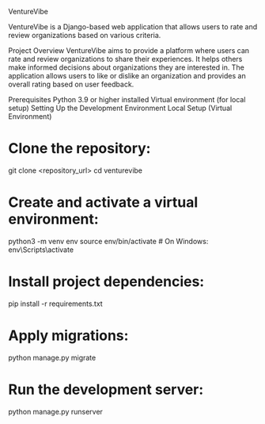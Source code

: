 VentureVibe

VentureVibe is a Django-based web application that allows users to rate and review organizations based on various criteria.

Project Overview
VentureVibe aims to provide a platform where users can rate and review organizations to share their experiences. It helps others make informed decisions about organizations they are interested in. The application allows users to like or dislike an organization and provides an overall rating based on user feedback.

Prerequisites
Python 3.9 or higher installed
Virtual environment (for local setup)
Setting Up the Development Environment
Local Setup (Virtual Environment)
# Clone the repository:
git clone <repository_url>
cd venturevibe

# Create and activate a virtual environment:
python3 -m venv env
source env/bin/activate  # On Windows: env\Scripts\activate

# Install project dependencies:
pip install -r requirements.txt

# Apply migrations:
python manage.py migrate

# Run the development server:
python manage.py runserver

